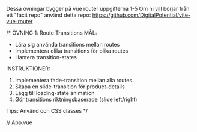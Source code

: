 Dessa övningar bygger på vue router uppgifterna 1-5
Om ni vill börjar från ett "facit repo" använd detta repo: https://github.com/DigitalPotential/vite-vue-router

/\*
ÖVNING 1: Route Transitions
MÅL:

- Lära sig använda transitions mellan routes
- Implementera olika transitions för olika routes
- Hantera transition-states

INSTRUKTIONER:

1. Implementera fade-transition mellan alla routes
2. Skapa en slide-transition för product-details
3. Lägg till loading-state animation
4. Gör transitions riktningsbaserade (slide left/right)

Tips: Använd <Transition> och CSS classes
\*/

// App.vue
<template>
<Transition name="fade" mode="out-in">
<RouterView />
</Transition>
</template>

<style>
    /* Implementera transitions här */
</style>
